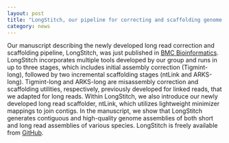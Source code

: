```yaml
---  
layout: post  
title: "LongStitch, our pipeline for correcting and scaffolding genome assemblies using long reads, published in BMC Bioinformatics"
category: news  
---  
```


Our manuscript describing the newly developed long read correction and scaffolding pipeline, LongStitch, was just published in [BMC Bioinformatics](https://doi.org/10.1186/s12859-021-04451-7). LongStitch incorporates multiple tools developed by our group and runs in up to three stages, which includes initial assembly correction (Tigmint-long), followed by two incremental scaffolding stages (ntLink and ARKS-long). Tigmint-long and ARKS-long are misassembly correction and scaffolding utilities, respectively, previously developed for linked reads, that we adapted for long reads. Within LongStitch, we also introduce our newly developed long read scaffolder, ntLink, which utilizes lightweight minimizer mappings to join contigs. In the manuscript, we show that LongStitch generates contiguous and high-quality genome assemblies of both short and long read assemblies of various species. 
LongStitch is freely available from [GitHub](https://github.com/bcgsc/LongStitch).